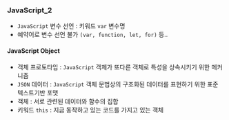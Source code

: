 ### JavaScript_2
- `JavaScript` 변수 선언 : 키워드 `var` 변수명
- 예약어로 변수 선언 불가 `(var, function, let, for)` 등.. 

#### JavaScript Object
- 객체 프로토타입 : `JavaScript` 객체가 또다른 객체로 특성을 상속시키기 위한 메커니즘
- `JSON` 데이터 : `JavaScript` 객체 문법상의 구조화된 데이터를 표현하기 위한 표준 텍스트기반 포맷
- 객체 : 서로 관련된 데이터와 함수의 집합
- 키워드 `this` : 지금 동작하고 있는 코드를 가지고 있는 객체